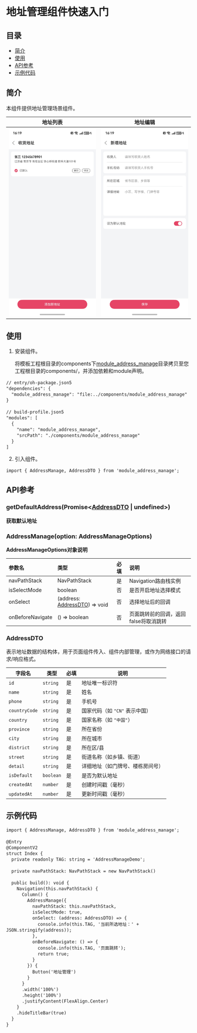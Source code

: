 # 地址管理组件快速入门

## 目录

- [简介](#简介)
- [使用](#使用)
- [API参考](#API参考)
- [示例代码](#示例代码)

## 简介

本组件提供地址管理场景组件。

| 地址列表                                         | 地址编辑                                         |
|----------------------------------------------|----------------------------------------------|
| <img src="screenshots/list.jpg" width="300"> | <img src="screenshots/edit.jpg" width="300"> |

## 使用

1. 安装组件。

   将模板工程根目录的components下[module_address_manage](../module_address_manage)目录拷贝至您工程根目录的components/，并添加依赖和module声明。

```
// entry/oh-package.json5
"dependencies": {
  "module_address_manage": "file:../components/module_address_manage"
}

// build-profile.json5
"modules": [
  {
    "name": "module_address_manage",
    "srcPath": "./components/module_address_manage"
  }
]
```

2. 引入组件。

```
import { AddressManage, AddressDTO } from 'module_address_manage';
```

## API参考

### getDefaultAddress(Promise<[AddressDTO](#AddressDTO) | undefined>)

**获取默认地址**

### AddressManage(option: AddressManageOptions)

**AddressManageOptions对象说明**

| 参数名               | 类型                                                     | 必填            | 说明                    |
|:------------------|:-------------------------------------------------------|:--------------|:----------------------|
| navPathStack      | NavPathStack                                           | 是             | Navigation路由栈实例       |
| isSelectMode      | boolean                                                | 否             | 是否开启地址选择模式            |
| onSelect          | (address: [AddressDTO](#AddressDTO)) => void           | 否             | 选择地址后的回调              |
| onBeforeNavigate  | () => boolean                                          | 否             | 页面跳转前的回调，返回false将取消跳转 |

### AddressDTO

表示地址数据的结构体，用于页面组件传入、组件内部管理，或作为网络接口的请求/响应格式。

| 字段名              | 类型          | 必填  | 说明                  |
|------------------|-------------|-----|---------------------|
| `id`             | `string`    | 是   | 地址唯一标识符             |
| `name`           | `string`    | 是   | 姓名                  |
| `phone`          | `string`    | 是   | 手机号                 |
| `countryCode`    | `string`    | 是   | 国家代码（如 `"CN"` 表示中国） |
| `country`        | `string`    | 是   | 国家名称（如 `"中国"`）      |
| `province`       | `string`    | 是   | 所在省份                |
| `city`           | `string`    | 是   | 所在城市                |
| `district`       | `string`    | 是   | 所在区/县               |
| `street`         | `string`    | 是   | 街道名称（如乡镇、街道）        |
| `detail`         | `string`    | 是   | 详细地址（如门牌号、楼栋房间号）    |
| `isDefault`      | `boolean`   | 是   | 是否为默认地址             |
| `createdAt`      | `number`    | 是   | 创建时间戳（毫秒）           |
| `updatedAt`      | `number`    | 是   | 更新时间戳（毫秒）           |

## 示例代码

```
import { AddressManage, AddressDTO } from 'module_address_manage';

@Entry
@ComponentV2
struct Index {
  private readonly TAG: string = 'AddressManageDemo';

  private navPathStack: NavPathStack = new NavPathStack()

  public build(): void {
    Navigation(this.navPathStack) {
      Column() {
        AddressManage({
          navPathStack: this.navPathStack,
          isSelectMode: true,
          onSelect: (address: AddressDTO) => {
            console.info(this.TAG, '当前所选地址：' + JSON.stringify(address));
          },
          onBeforeNavigate: () => {
            console.info(this.TAG, '页面跳转');
            return true;
          }
        }) {
          Button('地址管理')
        }
      }
      .width('100%')
      .height('100%')
      .justifyContent(FlexAlign.Center)
    }
    .hideTitleBar(true)
  }
}
```
